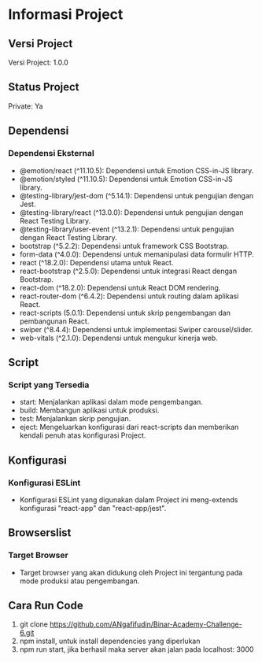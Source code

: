 # Informasi Project
## Versi Project
Versi Project: 1.0.0

## Status Project
Private: Ya

## Dependensi
### Dependensi Eksternal
- @emotion/react (^11.10.5): Dependensi untuk Emotion CSS-in-JS library.
- @emotion/styled (^11.10.5): Dependensi untuk Emotion CSS-in-JS library.
- @testing-library/jest-dom (^5.14.1): Dependensi untuk pengujian dengan Jest.
- @testing-library/react (^13.0.0): Dependensi untuk pengujian dengan React Testing Library.
- @testing-library/user-event (^13.2.1): Dependensi untuk pengujian dengan React Testing Library.
- bootstrap (^5.2.2): Dependensi untuk framework CSS Bootstrap.
- form-data (^4.0.0): Dependensi untuk memanipulasi data formulir HTTP.
- react (^18.2.0): Dependensi utama untuk React.
- react-bootstrap (^2.5.0): Dependensi untuk integrasi React dengan Bootstrap.
- react-dom (^18.2.0): Dependensi untuk React DOM rendering.
- react-router-dom (^6.4.2): Dependensi untuk routing dalam aplikasi React.
- react-scripts (5.0.1): Dependensi untuk skrip pengembangan dan pembangunan React.
- swiper (^8.4.4): Dependensi untuk implementasi Swiper carousel/slider.
- web-vitals (^2.1.0): Dependensi untuk mengukur kinerja web.

## Script
### Script yang Tersedia
- start: Menjalankan aplikasi dalam mode pengembangan.
- build: Membangun aplikasi untuk produksi.
- test: Menjalankan skrip pengujian.
- eject: Mengeluarkan konfigurasi dari react-scripts dan memberikan kendali penuh atas konfigurasi Project.

## Konfigurasi
### Konfigurasi ESLint
- Konfigurasi ESLint yang digunakan dalam Project ini meng-extends konfigurasi "react-app" dan "react-app/jest".

## Browserslist
### Target Browser
- Target browser yang akan didukung oleh Project ini tergantung pada mode produksi atau pengembangan.

## Cara Run Code
1. git clone https://github.com/ANgafifudin/Binar-Academy-Challenge-6.git
2. npm install, untuk install dependencies yang diperlukan
3. npm run start, jika berhasil maka server akan jalan pada localhost: 3000
